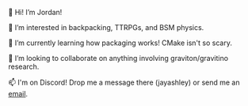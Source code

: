 👋 Hi! I’m Jordan!

👀 I’m interested in backpacking, TTRPGs, and BSM physics.

🌱 I’m currently learning how packaging works! CMake isn't so scary.

💞️ I’m looking to collaborate on anything involving graviton/gravitino research.

📫 I'm on Discord! Drop me a message there (jayashley) or send me an [email](mailto:jashley6@vols.utk.edu).

<!---
j-s-ashley/j-s-ashley is a ✨ special ✨ repository because its `README.md` (this file) appears on your GitHub profile.
You can click the Preview link to take a look at your changes.
--->
